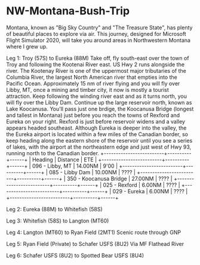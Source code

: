 # NW-Montana-Bush-Trip
 Montana, known as "Big Sky Country" and "The Treasure State", has plenty of beautiful places to explore via air. This journey, designed for Microsoft Flight Simulator 2020, will take you around areas in Northwestern Montana where I grew up.

Leg 1: Troy (57S) to Eureka (88M)
Take off, fly south-east over the town of Troy and following the Kootenai River east. US Hwy 2 runs alongside the river. The Kootenay River is one of the uppermost major tributaries of the Columbia River, the largest North American river that empties into the Pacific Ocean. Approximately 15 nm of river flying and you will fly over Libby, MT, once a mining and timber city, it now is mostly a tourist attraction. Keep following the winding river east and as it turns north, you will fly over the Libby Dam. Continue up the large reservoir north, known as Lake Koocanusa. You'll pass just one brdige, the Koocanusa Bridge (longest and tallest in Montana) just before you reach the towns of Rexford and Eureka on your right. Rexford is just before reservoir widens and a valley appears headed southeast. Although Eureka is deeper into the valley, the the Eureka airport is located within a few miles of the Canadian border, so keep heading along the eastern shore of the reservoir until you see a series of lakes, with the airport at the northeastern edge and just west of Hwy 93, running north to the Canadian border.
+-------------------------+----------+------+
| Heading                 | Distance | ETE  |
+-------------------------+----------+------+
| 096 - Libby, MT         | 14.00NM  | 9'00 |
+-------------------------+----------+------+
| 085 - Libby Dam         | 10.00NM  | ???? |
+-------------------------+----------+------+
| 350 - Koocanusa Bridge  | 27.00NM  | ???? |
+-------------------------+----------+------+
| 025 - Rexford           | 6.00NM   | ???? |
+-------------------------+----------+------+
| 029 - Eureka            | 6.00NM   | ???? |
+-------------------------+----------+------+

Leg 2: Eureka (88M) to Whitefish (58S)

Leg 3: Whitefish (58S) to Langton (MT60)

Leg 4: Langton (MT60) to Ryan Field (2MT1)
Scenic route through GNP

Leg 5: Ryan Field (Private) to Schafer USFS (8U2)
Via MF Flathead River

Leg 6: Schafer USFS (8U2) to Spotted Bear USFS (8U4)
